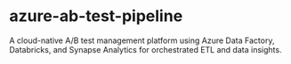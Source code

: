 # azure-ab-test-pipeline
A cloud-native A/B test management platform using Azure Data Factory, Databricks, and Synapse Analytics for orchestrated ETL and data insights.
